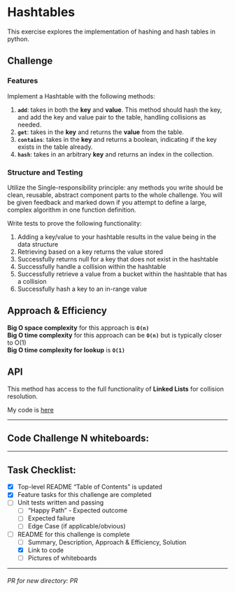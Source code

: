 # Hashtables
This exercise explores the implementation of hashing and hash tables in python.

## Challenge
### Features
Implement a Hashtable with the following methods:

1. __`add`__: takes in both the __key__ and __value__. This method should hash the key, and add the key and value pair to the table, handling collisions as needed.
1. __`get`__: takes in the __key__ and returns the __value__ from the table.
1. __`contains`__: takes in the __key__ and returns a boolean, indicating if the key exists in the table already.
1. __`hash`__: takes in an arbitrary __key__ and returns an index in the collection. <br>

### Structure and Testing <br>
Utilize the Single-responsibility principle: any methods you write should be clean, reusable, abstract component parts to the whole challenge. You will be given feedback and marked down if you attempt to define a large, complex algorithm in one function definition. <br>

Write tests to prove the following functionality: <br>

1. Adding a key/value to your hashtable results in the value being in the data structure
1. Retrieving based on a key returns the value stored
1. Successfully returns null for a key that does not exist in the hashtable
1. Successfully handle a collision within the hashtable
1. Successfully retrieve a value from a bucket within the hashtable that has a collision
1. Successfully hash a key to an in-range value

## Approach & Efficiency
__Big O space complexity__ for this approach is __`O(n)`__ <br>
__Big O time complexity__ for this approach can be __`O(n)`__ but is typically closer to O(1) <br>
__Big O time complexity for lookup__ is __`O(1)`__ <br>

## API
This method has access to the full functionality of __Linked Lists__ for collision resolution.

My code is [here](./hashtable.py)

---

## Code Challenge N whiteboards:
<!-- ![CC-30 hashtable - 1](./RELATIVE_PATH) -->

---

## Task Checklist: <br>
- [X] Top-level README “Table of Contents” is updated <br>
- [X] Feature tasks for this challenge are completed <br>
- [ ] Unit tests written and passing <br>
    - [ ] “Happy Path” - Expected outcome <br>
    - [ ] Expected failure <br>
    - [ ] Edge Case (if applicable/obvious) <br>
- [ ] README for this challenge is complete <br>
    - [ ] Summary, Description, Approach & Efficiency, Solution <br>
    - [X] Link to code <br>
    - [ ] Pictures of whiteboards <br>

---

###### PR for new directory: PR
